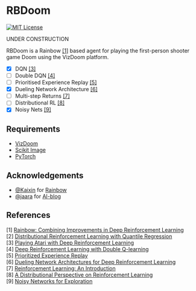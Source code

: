 RBDoom
=======
[![MIT License](https://img.shields.io/badge/license-MIT-blue.svg)](LICENSE.md)

UNDER CONSTRUCTION

RBDoom is a Rainbow [[1]](#references) based agent for playing the first-person shooter game Doom using the VizDoom platform.

- [x] DQN [[3]](#references)
- [ ] Double DQN [[4]](#references)
- [ ] Prioritised Experience Replay [[5]](#references)
- [x] Dueling Network Architecture [[6]](#references)
- [ ] Multi-step Returns [[7]](#references)
- [ ] Distributional RL [[8]](#references)
- [x] Noisy Nets [[9]](#references)

Requirements
------------

- [VizDoom](http://vizdoom.cs.put.edu.pl/)
- [Scikit Image](http://scikit-image.org/docs/dev/api/skimage.html)
- [PyTorch](http://pytorch.org/)

Acknowledgements
----------------

- [@Kaixin](https://github.com/Kaixhin) for [Rainbow](https://github.com/Kaixhin/Rainbow)
- [@jaara](https://github.com/jaara) for [AI-blog](https://github.com/jaara/AI-blog)

References
----------

[1] [Rainbow: Combining Improvements in Deep Reinforcement Learning](https://arxiv.org/abs/1710.02298)  
[2] [Distributional Reinforcement Learning with Quantile Regression](https://arxiv.org/abs/1710.10044)  
[3] [Playing Atari with Deep Reinforcement Learning](http://arxiv.org/abs/1312.5602)  
[4] [Deep Reinforcement Learning with Double Q-learning](http://arxiv.org/abs/1509.06461)  
[5] [Prioritized Experience Replay](http://arxiv.org/abs/1511.05952)  
[6] [Dueling Network Architectures for Deep Reinforcement Learning](http://arxiv.org/abs/1511.06581)  
[7] [Reinforcement Learning: An Introduction](http://www.incompleteideas.net/sutton/book/ebook/the-book.html)  
[8] [A Distributional Perspective on Reinforcement Learning](https://arxiv.org/abs/1707.06887)  
[9] [Noisy Networks for Exploration](https://arxiv.org/abs/1706.10295)  